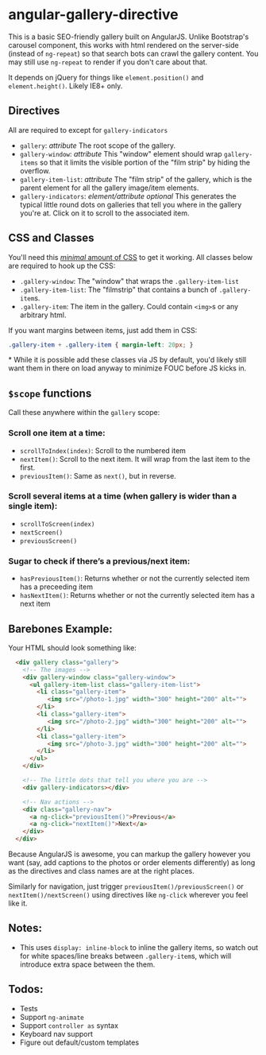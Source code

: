 # angular-gallery-directive

This is a basic SEO-friendly gallery built on AngularJS. Unlike Bootstrap's carousel component, this works with html rendered on the server-side (instead of `ng-repeat`) so that search bots can crawl the gallery content. You may still use `ng-repeat` to render if you don't care about that.

It depends on jQuery for things like `element.position()` and `element.height()`. Likely IE8+ only.

<!-- [Full Demo](http://jsfiddle.net/thatmarvin/FhjBv/embedded/result/). -->


## Directives
All are required to except for `gallery-indicators`

- `gallery`: _attribute_ The root scope of the gallery.
- `gallery-window`: _attribute_ This "window" element should wrap `gallery-items` so that it limits the visible portion of the "film strip" by hiding the overflow.
- `gallery-item-list`: _attribute_ The "film strip" of the gallery, which is the parent element for all the gallery image/item elements.
- `gallery-indicators`: _element/attribute_ _optional_ This generates the typical little round dots on galleries that tell you where in the gallery you're at. Click on it to scroll to the associated item.


## CSS and Classes
You'll need this [_minimal_ amount of CSS](src/angular-gallery-directive.css) to get it working. All classes below are required to hook up the CSS:

- `.gallery-window`: The "window" that wraps the `.gallery-item-list`
- `.gallery-item-list`: The "filmstrip" that contains a bunch of `.gallery-item`s.
- `.gallery-item`: The item in the gallery. Could contain `<img>`s or any arbitrary html.

If you want margins between items, just add them in CSS:

``` css
.gallery-item + .gallery-item { margin-left: 20px; }
```

\* While it is possible add these classes via JS by default, you'd likely still want them in there on load anyway to minimize FOUC before JS kicks in.


## `$scope` functions
Call these anywhere within the `gallery` scope:

### Scroll one item at a time:
- `scrollToIndex(index)`: Scroll to the numbered item
- `nextItem()`: Scroll to the next item. It will wrap from the last item to the first.
- `previousItem()`: Same as `next()`, but in reverse.

### Scroll several items at a time (when gallery is wider than a single item):

- `scrollToScreen(index)`
- `nextScreen()`
- `previousScreen()`

### Sugar to check if there’s a previous/next item:
- `hasPreviousItem()`: Returns whether or not the currently selected item has a preceeding item
- `hasNextItem()`: Returns whether or not the currently selected item has a next item

## Barebones Example:
Your HTML should look something like:

``` html
  <div gallery class="gallery">
    <!-- The images -->
    <div gallery-window class="gallery-window">
      <ul gallery-item-list class="gallery-item-list">
        <li class="gallery-item">
           <img src="/photo-1.jpg" width="300" height="200" alt="">
        </li>
        <li class="gallery-item">
           <img src="/photo-2.jpg" width="300" height="200" alt="">
        </li>
        <li class="gallery-item">
           <img src="/photo-3.jpg" width="300" height="200" alt="">
        </li>
      </ul>
    </div>

    <!-- The little dots that tell you where you are -->
    <div gallery-indicators></div>

    <!-- Nav actions -->
    <div class="gallery-nav">
      <a ng-click="previousItem()">Previous</a>
      <a ng-click="nextItem()">Next</a>
    </div>
  </div>
```

Because AngularJS is awesome, you can markup the gallery however you want (say, add captions to the photos or order elements differently) as long as the directives and class names are at the right places.

Similarly for navigation, just trigger `previousItem()/previousScreen()` or `nextItem()/nextScreen()` using directives like `ng-click` wherever you feel like it.


## Notes:
- This uses `display: inline-block` to inline the gallery items, so watch out for white spaces/line breaks between `.gallery-item`s, which will introduce extra space between the them.


## Todos:
- Tests
- Support `ng-animate`
- Support `controller as` syntax
- Keyboard nav support
- Figure out default/custom templates
